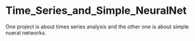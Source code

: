 # Time_Series_and_Simple_NeuralNet
One project is about times series analysis and the other one is about simple nueral networks.

